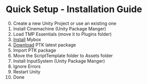 # Quick Setup - Installation Guide

0. Create a new Unity Project or use an existing one
1. Install Cinemachine (Unity Package Manger)
2. Load TMP Essentials (move it to Plugins folder) 
3. [Install](https://github.com/Deadcows/MyBox/wiki/Installation) Mybox
4. [Download](https://github.com/ginogeorgiev/Unity-Prototyping-Toolkit/releases/) PTK latest package
5. Import PTK package
6. Move the ScriptTemplate folder to Assets folder
7. Install InputSystem (Unity Package Manger)
8. Ignore Errors
9. Restart Unity
10. Done